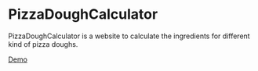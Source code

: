 # PizzaDoughCalculator

PizzaDoughCalculator is a website to calculate the ingredients for different kind of pizza doughs.

[Demo](https://alondattner.github.io/PizzaDoughCalculator/)
